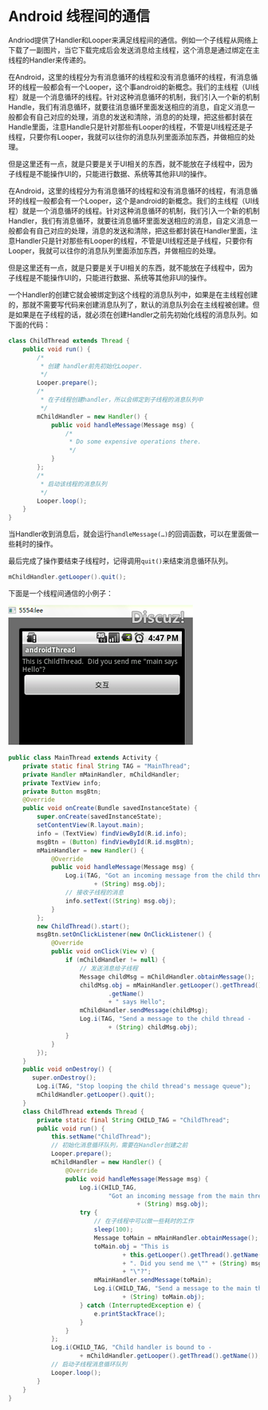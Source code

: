 # Android 线程间的通信

Andriod提供了Handler和Looper来满足线程间的通信。例如一个子线程从网络上下载了一副图片，当它下载完成后会发送消息给主线程，这个消息是通过绑定在主线程的Handler来传递的。

在Android，这里的线程分为有消息循环的线程和没有消息循环的线程，有消息循环的线程一般都会有一个Looper，这个事android的新概念。我们的主线程（UI线程）就是一个消息循环的线程。针对这种消息循环的机制，我们引入一个新的机制Handle，我们有消息循环，就要往消息循环里面发送相应的消息，自定义消息一般都会有自己对应的处理，消息的发送和清除，消息的的处理，把这些都封装在Handle里面，注意Handle只是针对那些有Looper的线程，不管是UI线程还是子线程，只要你有Looper，我就可以往你的消息队列里面添加东西，并做相应的处理。

但是这里还有一点，就是只要是关于UI相关的东西，就不能放在子线程中，因为子线程是不能操作UI的，只能进行数据、系统等其他非UI的操作。

在Android，这里的线程分为有消息循环的线程和没有消息循环的线程，有消息循环的线程一般都会有一个Looper，这个是android的新概念。我们的主线程（UI线程）就是一个消息循环的线程。针对这种消息循环的机制，我们引入一个新的机制Handler，我们有消息循环，就要往消息循环里面发送相应的消息，自定义消息一般都会有自己对应的处理，消息的发送和清除，把这些都封装在Handler里面，注意Handler只是针对那些有Looper的线程，不管是UI线程还是子线程，只要你有Looper，我就可以往你的消息队列里面添加东西，并做相应的处理。

但是这里还有一点，就是只要是关于UI相关的东西，就不能放在子线程中，因为子线程是不能操作UI的，只能进行数据、系统等其他非UI的操作。

一个Handler的创建它就会被绑定到这个线程的消息队列中，如果是在主线程创建的，那就不需要写代码来创建消息队列了，默认的消息队列会在主线程被创建。但是如果是在子线程的话，就必须在创建Handler之前先初始化线程的消息队列。如下面的代码：
```java
class ChildThread extends Thread {
	public void run() {
		/*
		 * 创建 handler前先初始化Looper.
		 */
		Looper.prepare();
		/*
		 * 在子线程创建handler，所以会绑定到子线程的消息队列中
		 */
		mChildHandler = new Handler() {
			public void handleMessage(Message msg) {
				/*
				 * Do some expensive operations there.
				 */
			}
		};
		/*
		 * 启动该线程的消息队列
		 */
		Looper.loop();
	}
}
```
当Handler收到消息后，就会运行`handleMessage(…)`的回调函数，可以在里面做一些耗时的操作。

最后完成了操作要结束子线程时，记得调用`quit()`来结束消息循环队列。
```java
mChildHandler.getLooper().quit(); 
```
下面是一个线程间通信的小例子：

![](imgs/a_b_td_01.png)

```java
public class MainThread extends Activity {
	private static final String TAG = "MainThread";
	private Handler mMainHandler, mChildHandler;
	private TextView info;
	private Button msgBtn;
	@Override
	public void onCreate(Bundle savedInstanceState) {
		super.onCreate(savedInstanceState);
		setContentView(R.layout.main);
		info = (TextView) findViewById(R.id.info);
		msgBtn = (Button) findViewById(R.id.msgBtn);
		mMainHandler = new Handler() {
			@Override
			public void handleMessage(Message msg) {
				Log.i(TAG, "Got an incoming message from the child thread -
						+ (String) msg.obj);
				// 接收子线程的消息
				info.setText((String) msg.obj);
			}
		};
		new ChildThread().start();
		msgBtn.setOnClickListener(new OnClickListener() {
			@Override
			public void onClick(View v) {
				if (mChildHandler != null) {
					// 发送消息给子线程
					Message childMsg = mChildHandler.obtainMessage();
					childMsg.obj = mMainHandler.getLooper().getThread()
							.getName()
							+ " says Hello";
					mChildHandler.sendMessage(childMsg);
					Log.i(TAG, "Send a message to the child thread -
							+ (String) childMsg.obj);
				}
			}
		});
	}
	public void onDestroy() {
　　　　super.onDestroy();
		Log.i(TAG, "Stop looping the child thread's message queue");
		mChildHandler.getLooper().quit();
	}
	class ChildThread extends Thread {
		private static final String CHILD_TAG = "ChildThread";
		public void run() {
			this.setName("ChildThread");
			// 初始化消息循环队列，需要在Handler创建之前
			Looper.prepare();
			mChildHandler = new Handler() {
				@Override
				public void handleMessage(Message msg) {
					Log.i(CHILD_TAG,
							"Got an incoming message from the main thread - 
									+ (String) msg.obj);
					try {
						// 在子线程中可以做一些耗时的工作
						sleep(100);
						Message toMain = mMainHandler.obtainMessage();
						toMain.obj = "This is
								+ this.getLooper().getThread().getName()
								+ ". Did you send me \"" + (String) msg.obj
								+ "\"?";
						mMainHandler.sendMessage(toMain);
						Log.i(CHILD_TAG, "Send a message to the main thread -
								+ (String) toMain.obj);
					} catch (InterruptedException e) {
						e.printStackTrace();
					}
				}
			};
			Log.i(CHILD_TAG, "Child handler is bound to -
					+ mChildHandler.getLooper().getThread().getName());
			// 启动子线程消息循环队列
			Looper.loop();
		}
	}
}
```